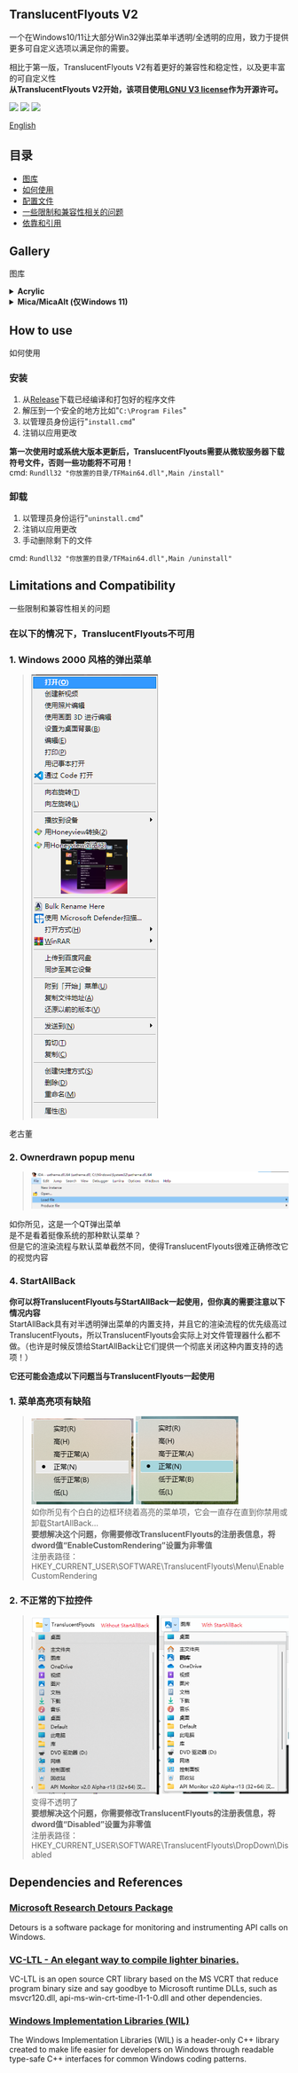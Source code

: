## TranslucentFlyouts V2
一个在Windows10/11让大部分Win32弹出菜单半透明/全透明的应用，致力于提供更多可自定义选项以满足你的需要。

相比于第一版，TranslucentFlyouts V2有着更好的兼容性和稳定性，以及更丰富的可自定义性  
**从TranslucentFlyouts V2开始，该项目使用[LGNU V3 license](/COPYING.LESSER)作为开源许可。**  

<img src="https://img.shields.io/badge/language-c++-F34B7D.svg"/>
<img src="https://img.shields.io/github/repo-size/ALTaleX531/TranslucentFlyouts.svg"/>
<img src="https://img.shields.io/github/last-commit/ALTaleX531/TranslucentFlyouts.svg"/>

[English](../README.md)  
## 目录
- [图库](#gallery)
- [如何使用](#how-to-use)
- [配置文件](../Config/zh-cn.md)
- [一些限制和兼容性相关的问题](#limitations-and-compatibility)
- [依靠和引用](#dependencies-and-references)
## Gallery
图库

<details><summary><b>Acrylic</b></summary>

Windows 10
> ![Windows10 亮模式](../Images/Acrylic/LightMode_Windows10.png)
![Windows10 暗模式](../Images/Acrylic/DarkMode_Windows10.png)

Windows 11  
> ![Windows11 亮模式](../Images/Acrylic/LightMode_Windows11.png)
![Windows11 暗模式](../Images/Acrylic/DarkMode_Windows11.png)
</details>

<details><summary><b>Mica/MicaAlt (仅Windows 11)</b></summary>

> ![Mica](../Images/Mica/DarkMode_Windows11.png)
![MicaAlt](../Images/Mica/DarkMode_Windows11(MicaAlt).png)
</details>

## How to use
如何使用

### 安装
1. 从[Release](https://github.com/ALTaleX531/TranslucentFlyouts/releases/latest)下载已经编译和打包好的程序文件
2. 解压到一个安全的地方比如"`C:\Program Files`"
3. 以管理员身份运行"`install.cmd`"
4. 注销以应用更改

**第一次使用时或系统大版本更新后，TranslucentFlyouts需要从微软服务器下载符号文件，否则一些功能将不可用！**  
cmd: `Rundll32 "你放置的目录/TFMain64.dll",Main /install"`

### 卸载
1. 以管理员身份运行"`uninstall.cmd`"
2. 注销以应用更改
3. 手动删除剩下的文件

cmd: `Rundll32 "你放置的目录/TFMain64.dll",Main /uninstall"`
## Limitations and Compatibility
一些限制和兼容性相关的问题
### 在以下的情况下，TranslucentFlyouts不可用
### 1. Windows 2000 风格的弹出菜单  
> ![Windows2000](../Images/Unsupported/Windows2000.png)

老古董
### 2. Ownerdrawn popup menu
> ![Ownerdrawn](../Images/Unsupported/Ownerdrawn.png)

如你所见，这是一个QT弹出菜单  
是不是看着挺像系统的那种默认菜单？  
但是它的渲染流程与默认菜单截然不同，使得TranslucentFlyouts很难正确修改它的视觉内容
### **4. StartAllBack**
**你可以将TranslucentFlyouts与StartAllBack一起使用，但你真的需要注意以下情况内容**  
StartAllBack具有对半透明弹出菜单的内置支持，并且它的渲染流程的优先级高过TranslucentFlyouts，所以TranslucentFlyouts会实际上对文件管理器什么都不做。（也许是时候反馈给StartAllBack让它们提供一个彻底关闭这种内置支持的选项！）

**它还可能会造成以下问题当与TranslucentFlyouts一起使用**  
### 1. 菜单高亮项有缺陷
>    ![StartAllBack_MenuItemWithFlaws](../Images/StartAllBack/MenuItemWithFlaws.png)
    ![StartAllBack_MenuItemColoredWithFlaws](../Images/StartAllBack/MenuItemColoredWithFlaws.png)   
如你所见有个白白的边框环绕着高亮的菜单项，它会一直存在直到你禁用或卸载StartAllBack...    
**要想解决这个问题，你需要修改TranslucentFlyouts的注册表信息，将dword值“EnableCustomRendering”设置为非零值**  
注册表路径： HKEY_CURRENT_USER\SOFTWARE\TranslucentFlyouts\Menu\EnableCustomRendering

### 2. 不正常的下拉控件
>    ![DropDownComparison](../Images/StartAllBack/DropDownComparison.png)  
变得不透明了    
**要想解决这个问题，你需要修改TranslucentFlyouts的注册表信息，将dword值“Disabled”设置为非零值**  
注册表路径： HKEY_CURRENT_USER\SOFTWARE\TranslucentFlyouts\DropDown\Disabled

## Dependencies and References
### [Microsoft Research Detours Package](https://github.com/microsoft/Detours)  
Detours is a software package for monitoring and instrumenting API calls on Windows.  
### [VC-LTL - An elegant way to compile lighter binaries.](https://github.com/Chuyu-Team/VC-LTL5)  
VC-LTL is an open source CRT library based on the MS VCRT that reduce program binary size and say goodbye to Microsoft runtime DLLs, such as msvcr120.dll, api-ms-win-crt-time-l1-1-0.dll and other dependencies.  
### [Windows Implementation Libraries (WIL)](https://github.com/Microsoft/wil)  
The Windows Implementation Libraries (WIL) is a header-only C++ library created to make life easier for developers on Windows through readable type-safe C++ interfaces for common Windows coding patterns.  